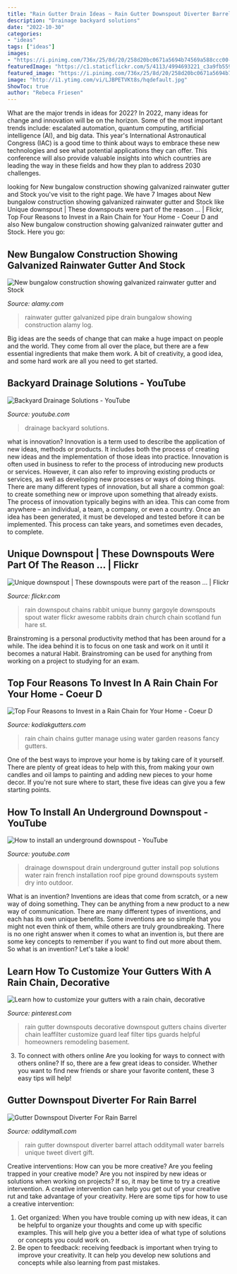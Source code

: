 ```yaml
---
title: "Rain Gutter Drain Ideas ~ Rain Gutter Downspout Diverter Barrel Attach Odditymall Water Barrels Unique Tweet Divert Gift"
description: "Drainage backyard solutions"
date: "2022-10-30"
categories:
- "ideas"
tags: ["ideas"]
images:
- "https://i.pinimg.com/736x/25/8d/20/258d20bc0671a5694b74569a588ccc00--rain-chains-gutter.jpg"
featuredImage: "https://c1.staticflickr.com/5/4113/4994693221_c3a9fb559a_b.jpg"
featured_image: "https://i.pinimg.com/736x/25/8d/20/258d20bc0671a5694b74569a588ccc00--rain-chains-gutter.jpg"
image: "http://i1.ytimg.com/vi/LJBPETVKt8s/hqdefault.jpg"
ShowToc: true
author: "Rebeca Friesen"
---
```



What are the major trends in ideas for 2022?
In 2022, many ideas for change and innovation will be on the horizon. Some of the most important trends include: escalated automation, quantum computing, artificial intelligence (AI), and big data. 
This year's International Astronautical Congress (IAC) is a good time to think about ways to embrace these new technologies and see what potential applications they can offer. This conference will also provide valuable insights into which countries are leading the way in these fields and how they plan to address 2030 challenges.

	

		
looking for New bungalow construction showing galvanized rainwater gutter and Stock you've visit to the right page. We have 7 Images about New bungalow construction showing galvanized rainwater gutter and Stock like Unique downspout | These downspouts were part of the reason … | Flickr, Top Four Reasons to Invest in a Rain Chain for Your Home - Coeur D and also New bungalow construction showing galvanized rainwater gutter and Stock. Here you go:
		
    
## New Bungalow Construction Showing Galvanized Rainwater Gutter And Stock

<img loading=lazy src="https://c8.alamy.com/comp/BRFWJJ/new-bungalow-construction-showing-galvanized-rainwater-gutter-and-BRFWJJ.jpg" onerror="this.onerror=null;this.src='https://tse1.mm.bing.net/th?id=OIP.Mw-6NhI2Iuhl6zVNmRtb4AHaKj&amp;pid=15.1';" alt="New bungalow construction showing galvanized rainwater gutter and Stock">

_Source: alamy.com_

>rainwater gutter galvanized pipe drain bungalow showing construction alamy log. 

	

Big ideas are the seeds of change that can make a huge impact on people and the world. They come from all over the place, but there are a few essential ingredients that make them work. A bit of creativity, a good idea, and some hard work are all you need to get started.

    
## Backyard Drainage Solutions - YouTube

<img loading=lazy src="https://i.ytimg.com/vi/_JVFTq4pHI8/maxresdefault.jpg" onerror="this.onerror=null;this.src='https://tse1.mm.bing.net/th?id=OIP.bSrOvWKrZl0NMhPwi1zuAAHaEK&amp;pid=15.1';" alt="Backyard Drainage Solutions - YouTube">

_Source: youtube.com_

>drainage backyard solutions. 

	

what is innovation?
Innovation is a term used to describe the application of new ideas, methods or products. It includes both the process of creating new ideas and the implementation of those ideas into practice. Innovation is often used in business to refer to the process of introducing new products or services. However, it can also refer to improving existing products or services, as well as developing new processes or ways of doing things.
There are many different types of innovation, but all share a common goal: to create something new or improve upon something that already exists. The process of innovation typically begins with an idea. This can come from anywhere – an individual, a team, a company, or even a country. Once an idea has been generated, it must be developed and tested before it can be implemented. This process can take years, and sometimes even decades, to complete.

    
## Unique Downspout | These Downspouts Were Part Of The Reason … | Flickr

<img loading=lazy src="https://c1.staticflickr.com/5/4113/4994693221_c3a9fb559a_b.jpg" onerror="this.onerror=null;this.src='https://tse2.mm.bing.net/th?id=OIP.Sazobn9T-s0PnFdyGUd9EAHaLG&amp;pid=15.1';" alt="Unique downspout | These downspouts were part of the reason … | Flickr">

_Source: flickr.com_

>rain downspout chains rabbit unique bunny gargoyle downspouts spout water flickr awesome rabbits drain church chain scotland fun hare st. 

	

Brainstroming is a personal productivity method that has been around for a while. The idea behind it is to focus on one task and work on it until it becomes a natural Habit. Brainstroming can be used for anything from working on a project to studying for an exam.

    
## Top Four Reasons To Invest In A Rain Chain For Your Home - Coeur D

<img loading=lazy src="https://kodiakgutters.com/wp-content/uploads/2018/05/Reasons-to-Ditch-Your-Downspout-for-a-Rain-Chain.jpg" onerror="this.onerror=null;this.src='https://tse1.mm.bing.net/th?id=OIP.aOVT_2yD_ZcBB_yvzuhbRwHaMJ&amp;pid=15.1';" alt="Top Four Reasons to Invest in a Rain Chain for Your Home - Coeur D">

_Source: kodiakgutters.com_

>rain chain chains gutter manage using water garden reasons fancy gutters. 

	

One of the best ways to improve your home is by taking care of it yourself. There are plenty of great ideas to help with this, from making your own candles and oil lamps to painting and adding new pieces to your home decor. If you're not sure where to start, these five ideas can give you a few starting points.

    
## How To Install An Underground Downspout - YouTube

<img loading=lazy src="http://i1.ytimg.com/vi/LJBPETVKt8s/hqdefault.jpg" onerror="this.onerror=null;this.src='https://tse3.mm.bing.net/th?id=OIP.l4Z1X-t_R-JdRu65P2dG6QHaFj&amp;pid=15.1';" alt="How to install an underground downspout - YouTube">

_Source: youtube.com_

>drainage downspout drain underground gutter install pop solutions water rain french installation roof pipe ground downspouts system dry into outdoor. 

	

What is an invention?
Inventions are ideas that come from scratch, or a new way of doing something. They can be anything from a new product to a new way of communication. There are many different types of inventions, and each has its own unique benefits. Some inventions are so simple that you might not even think of them, while others are truly groundbreaking. There is no one right answer when it comes to what an invention is, but there are some key concepts to remember if you want to find out more about them. So what is an invention? Let's take a look!

    
## Learn How To Customize Your Gutters With A Rain Chain, Decorative

<img loading=lazy src="https://i.pinimg.com/736x/25/8d/20/258d20bc0671a5694b74569a588ccc00--rain-chains-gutter.jpg" onerror="this.onerror=null;this.src='https://tse1.mm.bing.net/th?id=OIP.L60F5_mm0POGvMoWMWyMDgHaLG&amp;pid=15.1';" alt="Learn how to customize your gutters with a rain chain, decorative">

_Source: pinterest.com_

>rain gutter downspouts decorative downspout gutters chains diverter chain leaffilter customize guard leaf filter tips guards helpful homeowners remodeling basement. 

	

3. To connect with others online
Are you looking for ways to connect with others online? If so, there are a few great ideas to consider. Whether you want to find new friends or share your favorite content, these 3 easy tips will help!

    
## Gutter Downspout Diverter For Rain Barrel

<img loading=lazy src="http://odditymall.com/includes/content/gutter-downspout-diverter-for-rain-barrel-0.jpg" onerror="this.onerror=null;this.src='https://tse3.mm.bing.net/th?id=OIP.iGxnfO9WugXBTGitYo4jGgHaG4&amp;pid=15.1';" alt="Gutter Downspout Diverter For Rain Barrel">

_Source: odditymall.com_

>rain gutter downspout diverter barrel attach odditymall water barrels unique tweet divert gift. 

	

Creative interventions: How can you be more creative?
Are you feeling trapped in your creative mode? Are you not inspired by new ideas or solutions when working on projects? If so, it may be time to try a creative intervention. A creative intervention can help you get out of your creative rut and take advantage of your creativity. Here are some tips for how to use a creative intervention: 
1. Get organized: When you have trouble coming up with new ideas, it can be helpful to organize your thoughts and come up with specific examples. This will help give you a better idea of what type of solutions or concepts you could work on. 
2. Be open to feedback: receiving feedback is important when trying to improve your creativity. It can help you develop new solutions and concepts while also learning from past mistakes. 

